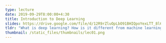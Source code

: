```yaml
---
type: lecture
date: 2019-09-29T8:00:00+4:30
title: Introduction to Deep Learning
slides: https://drive.google.com/file/d/12R9rZluOpLbO91BHIQpoYexLTT_8l60M/view
tldr: "What is deep learning? How is it different from machine learning? What is data representation?"
thumbnail: /static_files/thumbnails/lec01.png
---
```


